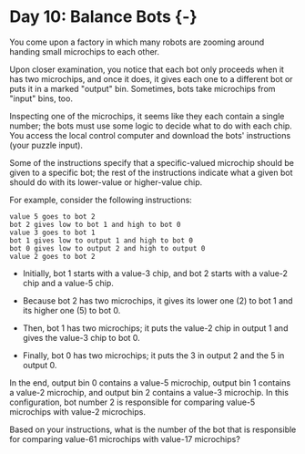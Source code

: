 # Day 10: Balance Bots {-}

You come upon a factory in which many robots are zooming around handing small
microchips to each other.

Upon closer examination, you notice that each bot only proceeds when it has two
microchips, and once it does, it gives each one to a different bot or puts it in
a marked "output" bin. Sometimes, bots take microchips from "input" bins, too.

Inspecting one of the microchips, it seems like they each contain a single
number; the bots must use some logic to decide what to do with each chip. You
access the local control computer and download the bots' instructions (your
puzzle input).

Some of the instructions specify that a specific-valued microchip should be
given to a specific bot; the rest of the instructions indicate what a given bot
should do with its lower-value or higher-value chip.

For example, consider the following instructions:

    value 5 goes to bot 2
    bot 2 gives low to bot 1 and high to bot 0
    value 3 goes to bot 1
    bot 1 gives low to output 1 and high to bot 0
    bot 0 gives low to output 2 and high to output 0
    value 2 goes to bot 2

+ Initially, bot 1 starts with a value-3 chip, and bot 2 starts with a value-2
  chip and a value-5 chip.

+ Because bot 2 has two microchips, it gives its lower one (2) to bot 1 and its
  higher one (5) to bot 0.

+ Then, bot 1 has two microchips; it puts the value-2 chip in output 1 and gives
  the value-3 chip to bot 0.

+ Finally, bot 0 has two microchips; it puts the 3 in output 2 and the 5 in
  output 0.

In the end, output bin 0 contains a value-5 microchip, output bin 1 contains a
value-2 microchip, and output bin 2 contains a value-3 microchip. In this
configuration, bot number 2 is responsible for comparing value-5 microchips with
value-2 microchips.

Based on your instructions, what is the number of the bot that is responsible
for comparing value-61 microchips with value-17 microchips?

